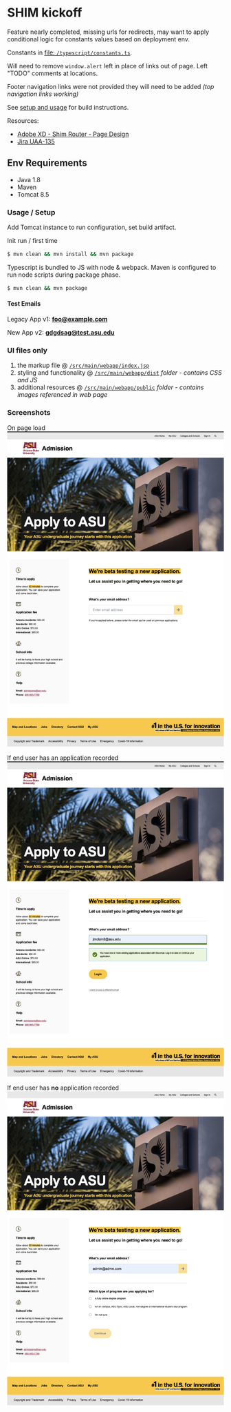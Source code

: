 # SHIM kickoff

Feature nearly completed, missing urls for redirects, may want to apply conditional logic for constants values based on deployment env. 

Constants in [file: `/typescript/constants.ts`](./typescript/constants.ts).

Will need to remove `window.alert` left in place of links out of page. Left "TODO" comments at locations.

Footer navigation links were not provided they will need to be added *(top navigation links working)*

See [setup and usage](#usage--setup) for build instructions.

Resources:
- [Adobe XD - Shim Router - Page Design](https://xd.adobe.com/view/71a58c91-d7e1-40b8-a5bf-131d8e57ac58-24f6/screen/2f619123-a712-4f2e-96cf-b220fc9ef18d/)
- [Jira UAA-135](https://asudev.jira.com/browse/UAA-135)

## Env Requirements
- Java 1.8
- Maven 
- Tomcat 8.5

### Usage / Setup

Add Tomcat instance to run configuration, set build artifact.

Init run / first time

```bash 
$ mvn clean && mvn install && mvn package
```

Typescript is bundled to JS with node & webpack. Maven is configured to run node scripts during package phase.

```bash
$ mvn clean && mvn package
```

#### Test Emails

Legacy App v1: **foo@example.com**

New App v2: **gdgdsag@test.asu.edu**

### UI files only

1. the markup file @ [`/src/main/webapp/index.jsp`](./src/main/webapp/index.jsp)
2. styling and functionality @ [`/src/main/webapp/dist`](./src/main/webapp/assets) *folder - contains CSS and JS*
3. additional resources @ [`/src/main/webapp/public`](./src/main/webapp/public) *folder - contains images referenced in web page*


### Screenshots

On page load
![Landing](./Screenshot%201.png)


If end user has an application recorded
![Sign in](./Screenshot%202.png)


If end user has **no** application recorded
![Program selection](./Screenshot%203.png)



